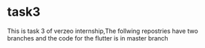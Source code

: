 # task3
This is task 3 of verzeo internship,The follwing repostries have two branches and the code for the flutter is in master branch 
